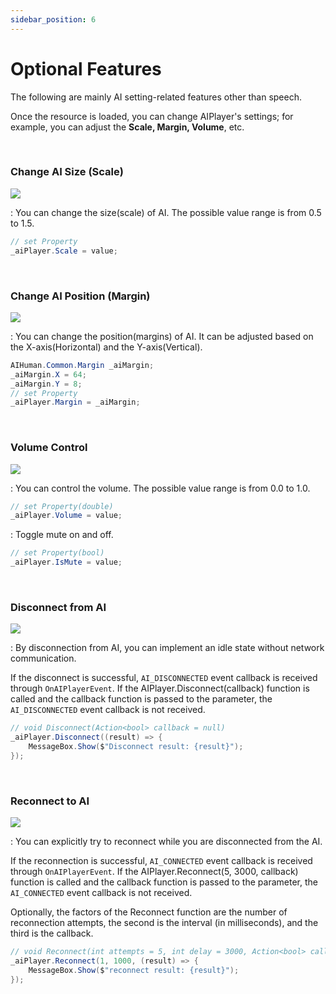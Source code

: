 ```yaml
---
sidebar_position: 6
---
```


# Optional Features
The following are mainly AI setting-related features other than speech.

Once the resource is loaded, you can change AIPlayer's settings; for example, you can adjust the **Scale, Margin, Volume**, etc.

<br/>

### Change AI Size (Scale)
<img src="/img/aihuman/windows/scale_1.4.x.png" />

: You can change the size(scale) of AI. The possible value range is from 0.5 to 1.5.

```csharp
// set Property
_aiPlayer.Scale = value;
```


<br/>

### Change AI Position (Margin)
<img src="/img/aihuman/windows/margin_1.4.x.png" />

: You can change the position(margins) of AI. It can be adjusted based on the X-axis(Horizontal) and the Y-axis(Vertical).

```csharp
AIHuman.Common.Margin _aiMargin;
_aiMargin.X = 64;
_aiMargin.Y = 8;
// set Property
_aiPlayer.Margin = _aiMargin;
```


<br/>

### Volume Control

<img src="/img/aihuman/windows/volumecontrol_1.4.x.png" />

: You can control the volume. The possible value range is from 0.0 to 1.0.

```csharp
// set Property(double)
_aiPlayer.Volume = value;
```

: Toggle mute on and off.

```csharp
// set Property(bool)
_aiPlayer.IsMute = value;
```


<br/>

### Disconnect from AI

<img src="/img/aihuman/windows/disconnect_1.5.x.png" />

: By disconnection from AI, you can implement an idle state without network communication.

If the disconnect is successful, `AI_DISCONNECTED` event callback is received through `OnAIPlayerEvent`. If the AIPlayer.Disconnect(callback) function is called and the callback function is passed to the parameter, the `AI_DISCONNECTED` event callback is not received.

```csharp
// void Disconnect(Action<bool> callback = null)
_aiPlayer.Disconnect((result) => {
    MessageBox.Show($"Disconnect result: {result}");
});
```


<br/>

### Reconnect to AI

<img src="/img/aihuman/windows/reconnect_1.5.x.png" />

: You can explicitly try to reconnect while you are disconnected from the AI.

If the reconnection is successful, `AI_CONNECTED` event callback is received through `OnAIPlayerEvent`. If the AIPlayer.Reconnect(5, 3000, callback) function is called and the callback function is passed to the parameter, the `AI_CONNECTED` event callback is not received.

Optionally, the factors of the Reconnect function are the number of reconnection attempts, the second is the interval (in milliseconds), and the third is the callback.

```csharp
// void Reconnect(int attempts = 5, int delay = 3000, Action<bool> callback = null)
_aiPlayer.Reconnect(1, 1000, (result) => {
    MessageBox.Show($"reconnect result: {result}");
});
```


